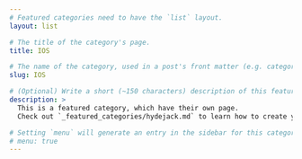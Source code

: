 ```yaml
---
# Featured categories need to have the `list` layout.
layout: list

# The title of the category's page.
title: IOS

# The name of the category, used in a post's front matter (e.g. category: <slug>).
slug: IOS

# (Optional) Write a short (~150 characters) description of this featured category.
description: >
  This is a featured category, which have their own page.
  Check out `_featured_categories/hydejack.md` to learn how to create your own.

# Setting `menu` will generate an entry in the sidebar for this category.
# menu: true
---
```

